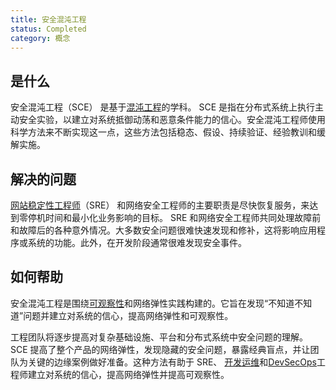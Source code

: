 ```yaml
---
title: 安全混沌工程
status: Completed
category: 概念
---
```


## 是什么

安全混沌工程（SCE） 是基于[混沌工程](/zh-cn/chaos-engineering/)的学科。 SCE 是指在分布式系统上执行主动安全实验，以建立对系统抵御动荡和恶意条件能力的信心。安全混沌工程师使用科学方法来不断实现这一点，这些方法包括稳态、假设、持续验证、经验教训和缓解实施。

## 解决的问题

[网站稳定性工程师](/site-reliability-engineering/)（SRE） 和网络安全工程师的主要职责是尽快恢复服务，来达到零停机时间和最小化业务影响的目标。 SRE 和网络安全工程师共同处理故障前和故障后的各种意外情况。大多数安全问题很难快速发现和修补，这将影响应用程序或系统的功能。此外，在开发阶段通常很难发现安全事件。

## 如何帮助

安全混沌工程是围绕[可观察性](/zh-cn/observability/)和网络弹性实践构建的。它旨在发现“不知道不知道”问题并建立对系统的信心，提高网络弹性和可观察性。

工程团队将逐步提高对复杂基础设施、平台和分布式系统中安全问题的理解。 SCE 提高了整个产品的网络弹性，发现隐藏的安全问题，暴露经典盲点，并让团队为关键的边缘案例做好准备。这种方法有助于 SRE、 [开发运维](/zh-cn/devops/)和[DevSecOps](/devsecops/)工程师建立对系统的信心，提高网络弹性并提高可观察性。
